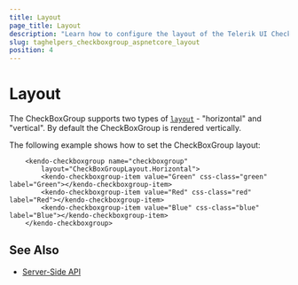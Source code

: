 ```yaml
---
title: Layout
page_title: Layout
description: "Learn how to configure the layout of the Telerik UI CheckBoxGroup for {{ site.framework }}."
slug: taghelpers_checkboxgroup_aspnetcore_layout
position: 4
---
```


# Layout

The CheckBoxGroup supports two types of [`layout`](/api/javascript/ui/checkboxgroup/configuration/layout) - "horizontal" and "vertical". By default the CheckBoxGroup is rendered vertically.

The following example shows how to set the CheckBoxGroup layout:

```tagHelper
    <kendo-checkboxgroup name="checkboxgroup"
        layout="CheckBoxGroupLayout.Horizontal">
		<kendo-checkboxgroup-item value="Green" css-class="green" label="Green"></kendo-checkboxgroup-item>
        <kendo-checkboxgroup-item value="Red" css-class="red" label="Red"></kendo-checkboxgroup-item>
        <kendo-checkboxgroup-item value="Blue" css-class="blue" label="Blue"></kendo-checkboxgroup-item>
    </kendo-checkboxgroup>
```

## See Also

* [Server-Side API](/api/checkboxgroup)

